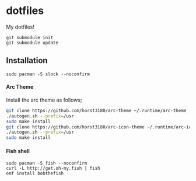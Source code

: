 # dotfiles
My dotfiles!  

```
git submodule init
git submodule update
```


## Installation

```
sudo pacman -S slock --noconfirm
```

#### Arc Theme
Install the arc theme as follows;  

```bash
git clone https://github.com/horst3180/arc-theme ~/.runtime/arc-theme --depth 1 && cd ~/.runtime/arc-theme 
./autogen.sh --prefix=/usr
sudo make install
git clone https://github.com/horst3180/arc-icon-theme ~/.runtime/arc-icon-theme --depth 1 && cd ~/.runtime/arc-icon-theme
./autogen.sh --prefix=/usr
sudo make install
```  

#### Fish shell

```
sudo pacman -S fish --noconfirm
curl -L http://get.oh-my.fish | fish
omf install bobthefish
```
